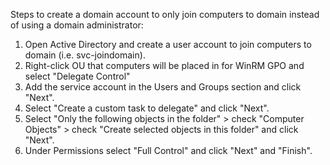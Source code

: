 Steps to create a domain account to only join computers to domain instead of using a domain administrator:

  1. Open Active Directory and create a user account to join computers to domain (i.e. svc-joindomain).
  2. Right-click OU that computers will be placed in for WinRM GPO and select "Delegate Control"
  3. Add the service account in the Users and Groups section and click "Next".
  4. Select "Create a custom task to delegate" and click "Next".
  5. Select "Only the following objects in the folder" > check "Computer Objects" > check "Create selected objects in this folder"
     and click "Next".
  6. Under Permissions select "Full Control" and click "Next" and "Finish".
